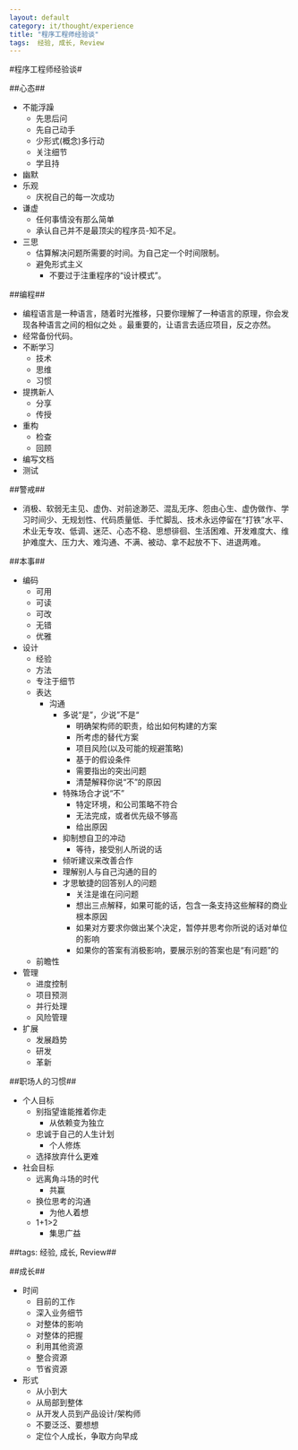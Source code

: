 ```yaml
---
layout: default
category: it/thought/experience
title: "程序工程师经验谈"
tags:  经验, 成长, Review
---
```


#程序工程师经验谈#



##心态##
* 不能浮躁
  * 先思后问
  * 先自己动手
  * 少形式(概念)多行动
  * 关注细节
  * 学且持
* 幽默
* 乐观
  * 庆祝自己的每一次成功
* 谦虚
  * 任何事情没有那么简单
  * 承认自己并不是最顶尖的程序员-知不足。  
* 三思
  * 估算解决问题所需要的时间。为自己定一个时间限制。
  * 避免形式主义
    * 不要过于注重程序的“设计模式”。 



##编程##
* 编程语言是一种语言，随着时光推移，只要你理解了一种语言的原理，你会发现各种语言之间的相似之处 。最重要的，让语言去适应项目，反之亦然。 
* 经常备份代码。 
* 不断学习
  * 技术
  * 思维
  * 习惯
* 提携新人
  * 分享
  * 传授
* 重构
  * 检查
  * 回顾
* 编写文档
* 测试



##警戒##
* 消极、软弱无主见、虚伪、对前途渺茫、混乱无序、怨由心生、虚伪做作、学习时间少、无规划性、代码质量低、手忙脚乱、技术永远停留在“打铁”水平、术业无专攻、低调、迷茫、心态不稳、思想徘徊、生活困难、开发难度大、维护难度大、压力大、难沟通、不满、被动、拿不起放不下、进退两难。 



##本事##
* 编码
  * 可用
  * 可读
  * 可改
  * 无错
  * 优雅
* 设计
  * 经验
  * 方法
  * 专注于细节
  * 表达
    * 沟通
      * 多说“是”，少说”不是“
        * 明确架构师的职责，给出如何构建的方案
        * 所考虑的替代方案
        * 项目风险(以及可能的规避策略)
        * 基于的假设条件
        * 需要指出的突出问题
        * 清楚解释你说“不”的原因
      * 特殊场合才说“不”
        * 特定环境，和公司策略不符合
        * 无法完成，或者优先级不够高
        * 给出原因
      * 抑制想自卫的冲动
        * 等待，接受别人所说的话
      * 倾听建议来改善合作
      * 理解别人与自己沟通的目的
      * 才思敏捷的回答别人的问题
        * 关注是谁在问问题
        * 想出三点解释，如果可能的话，包含一条支持这些解释的商业根本原因
        * 如果对方要求你做出某个决定，暂停并思考你所说的话对单位的影响
        * 如果你的答案有消极影响，要展示别的答案也是“有问题”的
  * 前瞻性
* 管理
  * 进度控制
  * 项目预测
  * 并行处理
  * 风险管理
* 扩展
  * 发展趋势
  * 研发
  * 革新



##职场人的习惯##
* 个人目标
  * 别指望谁能推着你走
    * 从依赖变为独立
  * 忠诚于自己的人生计划
    * 个人修炼
  * 选择放弃什么更难
* 社会目标
  * 远离角斗场的时代
    * 共赢
  * 换位思考的沟通
    * 为他人着想
  * 1+1>2
    * 集思广益



##tags: 经验, 成长, Review##



##成长##
* 时间
  * 目前的工作
  * 深入业务细节
  * 对整体的影响
  * 对整体的把握
  * 利用其他资源
  * 整合资源
  * 节省资源
* 形式
  * 从小到大
  * 从局部到整体
  * 从开发人员到产品设计/架构师
  * 不要泛泛、要想想
  * 定位个人成长，争取方向早成
